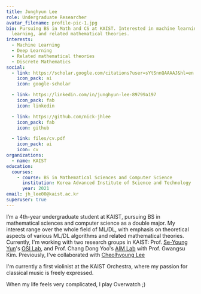 ```yaml
---
title: Junghyun Lee
role: Undergraduate Researcher
avatar_filename: profile-pic-1.jpg
bio: Pursuing BS in Math and CS at KAIST. Interested in machine learning, deep
  learning, and related mathematical theories.
interests:
  - Machine Learning
  - Deep Learning
  - Related mathematical theories
  - Discrete Mathematics
social:
  - link: https://scholar.google.com/citations?user=sYtSnnQAAAAJ&hl=en
    icon_pack: ai
    icon: google-scholar

  - link: https://linkedin.com/in/junghyun-lee-89799a197
    icon_pack: fab
    icon: linkedin

  - link: https://github.com/nick-jhlee
    icon_pack: fab
    icon: github

  - link: files/cv.pdf
    icon_pack: ai
    icon: cv
organizations:
  - name: KAIST
education:
  courses:
    - course: BS in Mathematical Sciences and Computer Science
      institution: Korea Advanced Institute of Science and Technology
      year: 2021
email: jh_lee00@kaist.ac.kr
superuser: true
---
```

I’m a 4th-year undergraduate student at KAIST, pursuing BS in mathematical sciences and computer science as a double major. My interest range over the whole field of ML/DL, with emphasis on theoretical aspects of various ML/DL algorithms and related mathematical theories.
Currently, I'm working with two research groups in KAIST: Prof. [Se-Young Yun](https://fbsqkd.github.io/)'s [OSI Lab](http://osi.kaist.ac.kr/), and Prof. Chang Dong Yoo's [AIM Lab](https://slsp.kaist.ac.kr/xe/) with Prof. Gwangsu Kim.
Previously, I've collaborated with [Cheolhyoung Lee](https://sites.google.com/view/cheolhyounglee)

I'm currently a first violinist at the KAIST Orchestra, where my passion for classical music is freely expressed.

When my life feels very complicated, I play Overwatch ;)